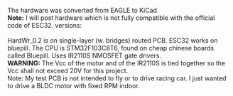 The hardware was converted from EAGLE to KiCad<br/>
<b>Note:</b> I will post hardware which is not fully compatible with the official code of ESC32.
versions:<br/><br/>
HardWr_0.2 is on single-layer (w. bridges) routed PCB. ESC32 works on bluepill.
The CPU is STM32F103C8T6, found on cheap chinese boards called Bluepill.
Uses IR2110S NMOSFET gate drivers.
<br /><b>WARNING:</b> The Vcc of the motor and of the IR2110S is tied together so the Vcc shall not exceed 20V for this project.
<br />Note: My test PCB is not intended to fly or to drive racing car. I just wanted to drive a BLDC motor with fixed RPM indoor. 
